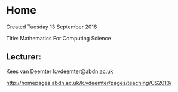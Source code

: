 # Home
Created Tuesday 13 September 2016


Title: Mathematics For Computing Science

Lecturer:
---------
Kees van Deemter
[k.vdeemter@abdn.ac.uk](mailto:k.vdeemter@abdn.ac.uk)

<http://homepages.abdn.ac.uk/k.vdeemter/pages/teaching/CS2013/>

